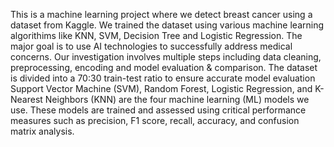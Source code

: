 This is a machine learning project where we detect breast cancer using a dataset from Kaggle. We trained the dataset using various machine learning algorithims like KNN, SVM, Decision Tree and Logistic Regression. The major goal is to use AI technologies to successfully
address medical concerns. Our investigation involves multiple
steps including data cleaning, preprocessing, encoding and
model evaluation & comparison. The dataset is divided into a
70:30 train-test ratio to ensure accurate model evaluation
Support Vector Machine (SVM), Random Forest, Logistic
Regression, and K-Nearest Neighbors (KNN) are the four
machine learning (ML) models we use. These models are
trained and assessed using critical performance measures such
as precision, F1 score, recall, accuracy, and confusion matrix
analysis.
